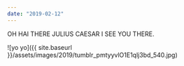 ```yaml
---
date: "2019-02-12"
---
```


OH HAI THERE JULIUS CAESAR I SEE YOU THERE.

![yo yo]({{ site.baseurl }}/assets/images/2019/tumblr_pmtyyvlO1E1qlj3bd_540.jpg)
